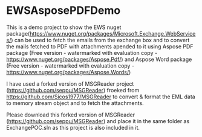 # EWSAsposePDFDemo

This is a demo project to show the EWS nuget package(https://www.nuget.org/packages/Microsoft.Exchange.WebServices/) can be used to fetch the emails from the exchange box and to convert the mails fetched to PDF with attachments apended to it using Aspose PDF package (Free version - watermarked with evaluation copy - https://www.nuget.org/packages/Aspose.Pdf/) and Aspose Word package (Free version - watermarked with evaluation copy - https://www.nuget.org/packages/Aspose.Words/)

I have used a forked version of MSGReader project (https://github.com/seppu/MSGReader) froeked from https://github.com/Sicos1977/MSGReader to convert & format the EML data to memory stream object and to fetch the attachments. 

Please download this forked version of MSGReader (https://github.com/seppu/MSGReader) and place it in the same folder as ExchangePOC.sln as this project is also included in it. 
